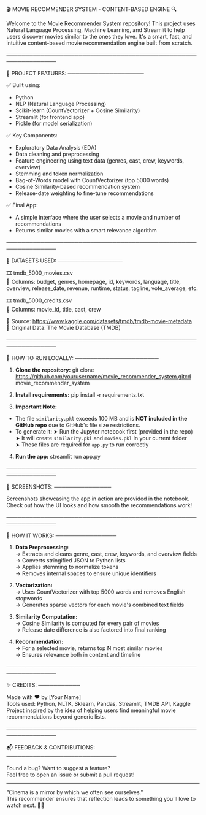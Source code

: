 🎬 MOVIE RECOMMENDER SYSTEM - CONTENT-BASED ENGINE 🔍

Welcome to the Movie Recommender System repository! This project uses Natural Language Processing, Machine Learning, and Streamlit to help users discover movies similar to the ones they love. It's a smart, fast, and intuitive content-based movie recommendation engine built from scratch.

───────────────────────────────────────────────────────────────

📌 PROJECT FEATURES:
────────────────────

✅ Built using:
   - Python
   - NLP (Natural Language Processing)
   - Scikit-learn (CountVectorizer + Cosine Similarity)
   - Streamlit (for frontend app)
   - Pickle (for model serialization)

✅ Key Components:
   - Exploratory Data Analysis (EDA)
   - Data cleaning and preprocessing
   - Feature engineering using text data (genres, cast, crew, keywords, overview)
   - Stemming and token normalization
   - Bag-of-Words model with CountVectorizer (top 5000 words)
   - Cosine Similarity-based recommendation system
   - Release-date weighting to fine-tune recommendations

✅ Final App:
   - A simple interface where the user selects a movie and number of recommendations
   - Returns similar movies with a smart relevance algorithm

───────────────────────────────────────────────────────────────

📁 DATASETS USED:
─────────────────

🎞️ tmdb_5000_movies.csv  
🔸 Columns: budget, genres, homepage, id, keywords, language, title, overview, release_date, revenue, runtime, status, tagline, vote_average, etc.

🎞️ tmdb_5000_credits.csv  
🔸 Columns: movie_id, title, cast, crew

📌 Source: https://www.kaggle.com/datasets/tmdb/tmdb-movie-metadata  
📌 Original Data: The Movie Database (TMDB)

───────────────────────────────────────────────────────────────

💾 HOW TO RUN LOCALLY:
──────────────────────

1. **Clone the repository:**
git clone https://github.com/yourusername/movie_recommender_system.gitcd movie_recommender_system

2. **Install requirements:**
pip install -r requirements.txt


3. **Important Note:**
- The file `similarity.pkl` exceeds 100 MB and is **NOT included in the GitHub repo** due to GitHub's file size restrictions.
- To generate it:
  ➤ Run the Jupyter notebook first (provided in the repo)  
  ➤ It will create `similarity.pkl` and `movies.pkl` in your current folder  
  ➤ These files are required for `app.py` to run correctly

4. **Run the app:**
streamlit run app.py

───────────────────────────────────────────────────────────────

📸 SCREENSHOTS:
───────────────

Screenshots showcasing the app in action are provided in the notebook.  
Check out how the UI looks and how smooth the recommendations work!

───────────────────────────────────────────────────────────────

🧠 HOW IT WORKS:
────────────────

1. **Data Preprocessing:**  
→ Extracts and cleans genre, cast, crew, keywords, and overview fields  
→ Converts stringified JSON to Python lists  
→ Applies stemming to normalize tokens  
→ Removes internal spaces to ensure unique identifiers  

2. **Vectorization:**  
→ Uses CountVectorizer with top 5000 words and removes English stopwords  
→ Generates sparse vectors for each movie's combined text fields  

3. **Similarity Computation:**  
→ Cosine Similarity is computed for every pair of movies  
→ Release date difference is also factored into final ranking  

4. **Recommendation:**  
→ For a selected movie, returns top N most similar movies  
→ Ensures relevance both in content and timeline  

───────────────────────────────────────────────────────────────

✨ CREDITS:
───────────

Made with ❤️ by [Your Name]  
Tools used: Python, NLTK, Sklearn, Pandas, Streamlit, TMDB API, Kaggle  
Project inspired by the idea of helping users find meaningful movie recommendations beyond generic lists.

───────────────────────────────────────────────────────────────

📬 FEEDBACK & CONTRIBUTIONS:
─────────────────────────────

Found a bug? Want to suggest a feature?  
Feel free to open an issue or submit a pull request!

---

"Cinema is a mirror by which we often see ourselves."  
This recommender ensures that reflection leads to something you'll love to watch next. 🎥✨

